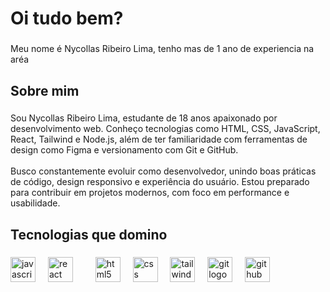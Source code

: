 <h1 align="left">Oi tudo bem?</h1>

###

<p align="left">Meu nome é Nycollas Ribeiro Lima, tenho mas de 1 ano de experiencia na aréa</p>

###

<h2 align="left">Sobre mim</h2>

###

<p align="left">Sou Nycollas Ribeiro Lima, estudante de 18 anos apaixonado por desenvolvimento web. Conheço tecnologias como HTML, CSS, JavaScript, React, Tailwind e Node.js, além de ter familiaridade com ferramentas de design como Figma e versionamento com Git e GitHub.<br><br>Busco constantemente evoluir como desenvolvedor, unindo boas práticas de código, design responsivo e experiência do usuário. Estou preparado para contribuir em projetos modernos, com foco em performance e usabilidade.</p>

###

<h2 align="left">Tecnologias que domino</h2>

###

<div align="left">
  <img src="https://cdn.jsdelivr.net/gh/devicons/devicon/icons/javascript/javascript-original.svg" height="40" alt="javascript logo"  />
  <img width="12" />
  <img src="https://cdn.jsdelivr.net/gh/devicons/devicon/icons/react/react-original.svg" height="40" alt="react logo"  />
  <img width="12" />
  <img width="12" />
  <img src="https://cdn.jsdelivr.net/gh/devicons/devicon/icons/html5/html5-original.svg" height="40" alt="html5 logo"  />
  <img width="12" />
  <img src="https://cdn.jsdelivr.net/gh/devicons/devicon/icons/css3/css3-original.svg" height="40" alt="css logo"  />
  <img width="12" />
  <img src="https://cdn.jsdelivr.net/gh/devicons/devicon/icons/tailwindcss/tailwindcss-original-wordmark.svg" height="40" alt="tailwindcss logo"  />
  <img width="12" />
  <img src="https://cdn.jsdelivr.net/gh/devicons/devicon/icons/git/git-original.svg" height="40" alt="git logo"  />
  <img width="12" />
  <img src="https://cdn.jsdelivr.net/gh/devicons/devicon/icons/github/github-original.svg" height="40" alt="github logo"  />
  <img width="12" />
  
</div>

###
